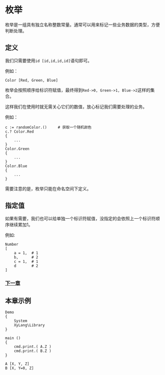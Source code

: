# 枚举
枚举是一组具有独立名称整数常量。通常可以用来标记一些业务数据的类型，方便判断处理。
## 定义
我们只需要使用`id [id,id,id,id]`语句即可。

例如：
```
Color [Red, Green, Blue]
```
枚举会按照顺序给标识符赋值，最终得到`Red->0, Green->1, Blue->2`这样的集合。

这样我们在使用时就无需关心它们的数值，放心标记我们需要处理的业务。

例如：
```
c := randomColor.()     # 获取一个随机颜色
c.? Color.Red
{
    ...
}
Color.Green
{
    ...
}
Color.Blue
{
    ...
}
```

需要注意的是，枚举只能在命名空间下定义。
## 指定值
如果有需要，我们也可以给单独一个标识符赋值，没指定的会依照上一个标识符顺序继续累加1。

例如:
```
Number 
[
    a = 1,  # 1
    b,      # 2
    c = 1,  # 1
    d       # 2
]
```

### [下一章](检查.md)

## 本章示例
```
Demo
{
    System
    XyLang\Library
}

main ()
{
    cmd.print.( A.Z )
    cmd.print.( B.Z )
}

A [X, Y, Z]
B [X, Y=0, Z]
```